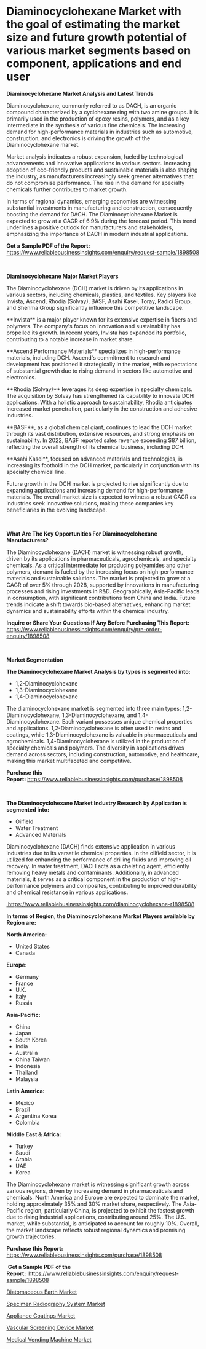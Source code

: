 <p><h1>Diaminocyclohexane Market with the goal of estimating the market size and future growth potential of various market segments based on component, applications and end user</h1></p><p><strong>Diaminocyclohexane Market Analysis and Latest Trends</strong></p>
<p><p>Diaminocyclohexane, commonly referred to as DACH, is an organic compound characterized by a cyclohexane ring with two amine groups. It is primarily used in the production of epoxy resins, polymers, and as a key intermediate in the synthesis of various fine chemicals. The increasing demand for high-performance materials in industries such as automotive, construction, and electronics is driving the growth of the Diaminocyclohexane market.</p><p>Market analysis indicates a robust expansion, fueled by technological advancements and innovative applications in various sectors. Increasing adoption of eco-friendly products and sustainable materials is also shaping the industry, as manufacturers increasingly seek greener alternatives that do not compromise performance. The rise in the demand for specialty chemicals further contributes to market growth.</p><p>In terms of regional dynamics, emerging economies are witnessing substantial investments in manufacturing and construction, consequently boosting the demand for DACH. The Diaminocyclohexane Market is expected to grow at a CAGR of 6.9% during the forecast period. This trend underlines a positive outlook for manufacturers and stakeholders, emphasizing the importance of DACH in modern industrial applications.</p></p>
<p><strong>Get a Sample PDF of the Report:&nbsp;</strong> <a href="https://www.reliablebusinessinsights.com/enquiry/request-sample/1898508?utm_campaign=60&utm_medium=2&utm_source=Github&utm_content=ia&utm_term=07112024&utm_id=diaminocyclohexane">https://www.reliablebusinessinsights.com/enquiry/request-sample/1898508</a></p>
<p>&nbsp;</p>
<p><strong>Diaminocyclohexane Major Market Players</strong></p>
<p><p>The Diaminocyclohexane (DCH) market is driven by its applications in various sectors, including chemicals, plastics, and textiles. Key players like Invista, Ascend, Rhodia (Solvay), BASF, Asahi Kasei, Toray, Radici Group, and Shenma Group significantly influence this competitive landscape.</p><p>**Invista** is a major player known for its extensive expertise in fibers and polymers. The company's focus on innovation and sustainability has propelled its growth. In recent years, Invista has expanded its portfolio, contributing to a notable increase in market share.</p><p>**Ascend Performance Materials** specializes in high-performance materials, including DCH. Ascend's commitment to research and development has positioned it strategically in the market, with expectations of substantial growth due to rising demand in sectors like automotive and electronics.</p><p>**Rhodia (Solvay)** leverages its deep expertise in specialty chemicals. The acquisition by Solvay has strengthened its capability to innovate DCH applications. With a holistic approach to sustainability, Rhodia anticipates increased market penetration, particularly in the construction and adhesive industries.</p><p>**BASF**, as a global chemical giant, continues to lead the DCH market through its vast distribution, extensive resources, and strong emphasis on sustainability. In 2022, BASF reported sales revenue exceeding $87 billion, reflecting the overall strength of its chemical business, including DCH.</p><p>**Asahi Kasei**, focused on advanced materials and technologies, is increasing its foothold in the DCH market, particularly in conjunction with its specialty chemical line.</p><p>Future growth in the DCH market is projected to rise significantly due to expanding applications and increasing demand for high-performance materials. The overall market size is expected to witness a robust CAGR as industries seek innovative solutions, making these companies key beneficiaries in the evolving landscape.</p></p>
<p>&nbsp;</p>
<p><strong>What Are The Key Opportunities For Diaminocyclohexane Manufacturers?</strong></p>
<p><p>The Diaminocyclohexane (DACH) market is witnessing robust growth, driven by its applications in pharmaceuticals, agrochemicals, and specialty chemicals. As a critical intermediate for producing polyamides and other polymers, demand is fueled by the increasing focus on high-performance materials and sustainable solutions. The market is projected to grow at a CAGR of over 5% through 2028, supported by innovations in manufacturing processes and rising investments in R&D. Geographically, Asia-Pacific leads in consumption, with significant contributions from China and India. Future trends indicate a shift towards bio-based alternatives, enhancing market dynamics and sustainability efforts within the chemical industry.</p></p>
<p><strong>Inquire or Share Your Questions If Any Before Purchasing This Report:</strong> <a href="https://www.reliablebusinessinsights.com/enquiry/pre-order-enquiry/1898508?utm_campaign=60&utm_medium=2&utm_source=Github&utm_content=ia&utm_term=07112024&utm_id=diaminocyclohexane">https://www.reliablebusinessinsights.com/enquiry/pre-order-enquiry/1898508</a></p>
<p>&nbsp;</p>
<p><strong>Market Segmentation</strong></p>
<p><strong>The Diaminocyclohexane Market Analysis by types is segmented into:</strong></p>
<p><ul><li>1,2-Diaminocyclohexane</li><li>1,3-Diaminocyclohexane</li><li>1,4-Diaminocyclohexane</li></ul></p>
<p><p>The diaminocyclohexane market is segmented into three main types: 1,2-Diaminocyclohexane, 1,3-Diaminocyclohexane, and 1,4-Diaminocyclohexane. Each variant possesses unique chemical properties and applications. 1,2-Diaminocyclohexane is often used in resins and coatings, while 1,3-Diaminocyclohexane is valuable in pharmaceuticals and agrochemicals. 1,4-Diaminocyclohexane is utilized in the production of specialty chemicals and polymers. The diversity in applications drives demand across sectors, including construction, automotive, and healthcare, making this market multifaceted and competitive.</p></p>
<p><strong>Purchase this Report:&nbsp;</strong><a href="https://www.reliablebusinessinsights.com/purchase/1898508?utm_campaign=60&utm_medium=2&utm_source=Github&utm_content=ia&utm_term=07112024&utm_id=diaminocyclohexane">https://www.reliablebusinessinsights.com/purchase/1898508</a></p>
<p>&nbsp;</p>
<p><strong>The Diaminocyclohexane Market Industry Research by Application is segmented into:</strong></p>
<p><ul><li>Oilfield</li><li>Water Treatment</li><li>Advanced Materials</li></ul></p>
<p><p>Diaminocyclohexane (DACH) finds extensive application in various industries due to its versatile chemical properties. In the oilfield sector, it is utilized for enhancing the performance of drilling fluids and improving oil recovery. In water treatment, DACH acts as a chelating agent, efficiently removing heavy metals and contaminants. Additionally, in advanced materials, it serves as a critical component in the production of high-performance polymers and composites, contributing to improved durability and chemical resistance in various applications.</p></p>
<p><a href="https://www.reliablebusinessinsights.com/diaminocyclohexane-r1898508?utm_campaign=60&utm_medium=2&utm_source=Github&utm_content=ia&utm_term=07112024&utm_id=diaminocyclohexane">&nbsp;https://www.reliablebusinessinsights.com/diaminocyclohexane-r1898508</a></p>
<p><strong>In terms of Region, the Diaminocyclohexane Market Players available by Region are:</strong></p>
<p>
    <p> <strong> North America: </strong>
        <ul>
            <li>United States</li>
            <li>Canada</li>
        </ul>
        </p> 
    <p> <strong> Europe: </strong>
        <ul>
            <li>Germany</li>
            <li>France</li>
            <li>U.K.</li>
            <li>Italy</li>
            <li>Russia</li>
        </ul>
        </p> 
    <p> <strong> Asia-Pacific: </strong>
        <ul>
            <li>China</li>
            <li>Japan</li>
            <li>South Korea</li>
            <li>India</li>
            <li>Australia</li>
            <li>China Taiwan</li>
            <li>Indonesia</li>
            <li>Thailand</li>
            <li>Malaysia</li>
        </ul>
        </p> 
    <p> <strong> Latin America: </strong>
        <ul>
            <li>Mexico</li>
            <li>Brazil</li>
            <li>Argentina Korea</li>
            <li>Colombia</li>
        </ul>
        </p> 
    <p> <strong> Middle East & Africa: </strong>
        <ul>
            <li>Turkey</li>
            <li>Saudi</li>
            <li>Arabia</li>
            <li>UAE</li>
            <li>Korea</li>
        </ul>
    </p>
    </p>
<p><p>The Diaminocyclohexane market is witnessing significant growth across various regions, driven by increasing demand in pharmaceuticals and chemicals. North America and Europe are expected to dominate the market, holding approximately 35% and 30% market share, respectively. The Asia-Pacific region, particularly China, is projected to exhibit the fastest growth due to rising industrial applications, contributing around 25%. The U.S. market, while substantial, is anticipated to account for roughly 10%. Overall, the market landscape reflects robust regional dynamics and promising growth trajectories.</p></p>
<p><strong>Purchase this Report: </strong><a href="https://www.reliablebusinessinsights.com/purchase/1898508?utm_campaign=60&utm_medium=2&utm_source=Github&utm_content=ia&utm_term=07112024&utm_id=diaminocyclohexane">https://www.reliablebusinessinsights.com/purchase/1898508</a></p>
<p>&nbsp;<strong>Get a Sample PDF of the Report:&nbsp;&nbsp;</strong><a href="https://www.reliablebusinessinsights.com/enquiry/request-sample/1898508?utm_campaign=60&utm_medium=2&utm_source=Github&utm_content=ia&utm_term=07112024&utm_id=diaminocyclohexane">https://www.reliablebusinessinsights.com/enquiry/request-sample/1898508</a></p>
<p><strong></strong></p>
<p><p><a href="https://github.com/tenoreduwagley4rt/Market-Research-Report-List-1/blob/main/diatomaceous-earth-market.md?utm_campaign=60&utm_medium=2&utm_source=Github&utm_content=ia&utm_term=07112024&utm_id=diaminocyclohexane">Diatomaceous Earth Market</a></p><p><a href="https://issuu.com/reportprime-2/docs/specimen-radiography-system-market-_ecde4aad643223?utm_campaign=60&utm_medium=2&utm_source=Github&utm_content=ia&utm_term=07112024&utm_id=diaminocyclohexane">Specimen Radiography System Market</a></p><p><a href="https://github.com/lourdestd6bs/Market-Research-Report-List-1/blob/main/appliance-coatings-market.md?utm_campaign=60&utm_medium=2&utm_source=Github&utm_content=ia&utm_term=07112024&utm_id=diaminocyclohexane">Appliance Coatings Market</a></p><p><a href="https://issuu.com/reportprime-2/docs/vascular-screening-device-market-si_7ea9c2b5903ef8?utm_campaign=60&utm_medium=2&utm_source=Github&utm_content=ia&utm_term=07112024&utm_id=diaminocyclohexane">Vascular Screening Device Market</a></p><p><a href="https://issuu.com/reportprime-2/docs/medical-vending-machine-market-size_3cfdc7e6da2e9a?utm_campaign=60&utm_medium=2&utm_source=Github&utm_content=ia&utm_term=07112024&utm_id=diaminocyclohexane">Medical Vending Machine Market</a></p></p>